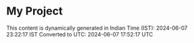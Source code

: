 # My Project

This content is dynamically generated in Indian Time (IST): 2024-06-07 23:22:17 IST
Converted to UTC: 2024-06-07 17:52:17 UTC
